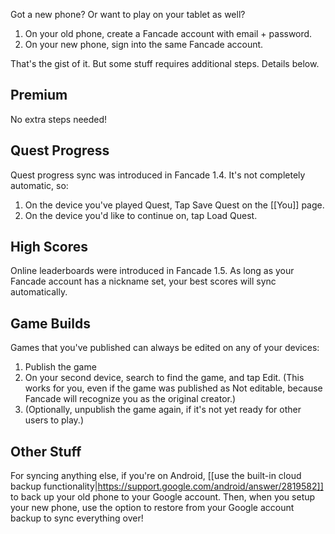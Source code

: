 Got a new phone? Or want to play on your tablet as well?

1. On your old phone, create a Fancade account with email + password.
2. On your new phone, sign into the same Fancade account.

That's the gist of it. But some stuff requires additional steps. Details below.

## Premium

No extra steps needed!

## Quest Progress

Quest progress sync was introduced in Fancade 1.4. It's not completely automatic, so:

1. On the device you've played Quest, Tap Save Quest on the [[You]] page.
2. On the device you'd like to continue on, tap Load Quest.

## High Scores

Online leaderboards were introduced in Fancade 1.5. As long as your Fancade account has a nickname set, your best scores will sync automatically.

## Game Builds

Games that you've published can always be edited on any of your devices:

1. Publish the game
2. On your second device, search to find the game, and tap Edit. (This works for you, even if the game was published as Not editable, because Fancade will recognize you as the original creator.)
3. (Optionally, unpublish the game again, if it's not yet ready for other users to play.)

## Other Stuff

For syncing anything else, if you're on Android, [[use the built-in cloud backup functionality|https://support.google.com/android/answer/2819582]] to back up your old phone to your Google account. Then, when you setup your new phone, use the option to restore from your Google account backup to sync everything over!